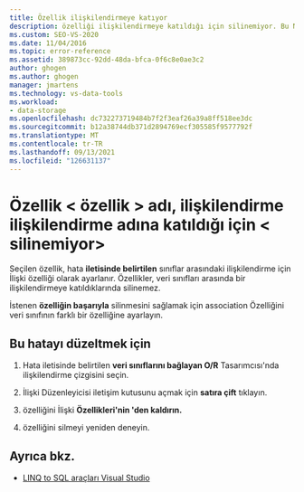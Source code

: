 ```yaml
---
title: Özellik ilişkilendirmeye katıyor
description: özelliği ilişkilendirmeye katıldığı için silinemiyor. Bu Nesne İlişkisel Tasarımcısı (O/R Tasarımcısı) iletisiyle ilgili bilgileri görüntüleme.
ms.custom: SEO-VS-2020
ms.date: 11/04/2016
ms.topic: error-reference
ms.assetid: 389873cc-92dd-48da-bfca-0f6c8e0ae3c2
author: ghogen
ms.author: ghogen
manager: jmartens
ms.technology: vs-data-tools
ms.workload:
- data-storage
ms.openlocfilehash: dc732273719484b7f2f3eaf26a39a8ff518ee3dc
ms.sourcegitcommit: b12a38744db371d2894769ecf305585f9577792f
ms.translationtype: MT
ms.contentlocale: tr-TR
ms.lasthandoff: 09/13/2021
ms.locfileid: "126631137"
---
```

# <a name="the-property-ltproperty-namegt-cannot-be-deleted-because-it-is-participating-in-the-association-ltassociation-namegt"></a>Özellik &lt; özellik &gt; adı, ilişkilendirme ilişkilendirme adına katıldığı için &lt; silinemiyor&gt;

Seçilen özellik, hata **iletisinde belirtilen** sınıflar arasındaki ilişkilendirme için İlişki özelliği olarak ayarlanır. Özellikler, veri sınıfları arasında bir ilişkilendirmeye katıldıklarında silinemez.

İstenen **özelliğin başarıyla** silinmesini sağlamak için association Özelliğini veri sınıfının farklı bir özelliğine ayarlayın.

## <a name="to-correct-this-error"></a>Bu hatayı düzeltmek için

1. Hata iletisinde belirtilen **veri sınıflarını bağlayan O/R** Tasarımcısı'nda ilişkilendirme çizgisini seçin.

2. İlişki Düzenleyicisi iletişim kutusunu açmak için **satıra çift** tıklayın.

3. özelliğini İlişki **Özellikleri'nin 'den kaldırın.**

4. özelliğini silmeyi yeniden deneyin.

## <a name="see-also"></a>Ayrıca bkz.

- [LINQ to SQL araçları Visual Studio](../data-tools/linq-to-sql-tools-in-visual-studio2.md)